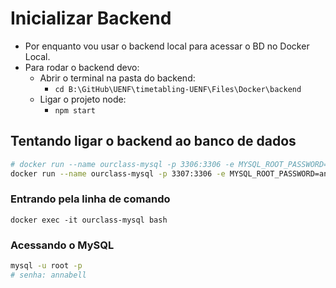 # Inicializar Backend

- Por enquanto vou usar o backend local para acessar o BD no Docker Local.
- Para rodar o backend devo:
  - Abrir o terminal na pasta do backend:
    - `cd B:\GitHub\UENF\timetabling-UENF\Files\Docker\backend`
  - Ligar o projeto node:
    - `npm start`

## Tentando ligar o backend ao banco de dados

```bash
# docker run --name ourclass-mysql -p 3306:3306 -e MYSQL_ROOT_PASSWORD=annabell -e MYSQL_USER=tang -e MYSQL_PASSWORD=annabell -e MYSQL_DATABASE=OurClassDB -v OurClass_Volume:/var/lib/mysql -d mysql/mysql-server:latest
docker run --name ourclass-mysql -p 3307:3306 -e MYSQL_ROOT_PASSWORD=annabell -e MYSQL_USER=tang -e MYSQL_PASSWORD=annabell -e MYSQL_DATABASE=OurClassDB -v OurClass_Volume:/var/lib/mysql -d mysql/mysql-server:latest
```

### Entrando pela linha de comando

`docker exec -it ourclass-mysql bash`

### Acessando o MySQL

```bash
mysql -u root -p
# senha: annabell
```
